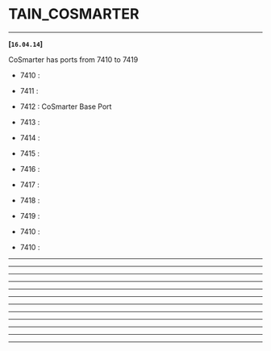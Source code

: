 # TAIN_COSMARTER
-----------------------------------------------------------------------------------------------------
**[`16.04.14`]**

CoSmarter has ports from 7410 to 7419

- 7410 :
- 7411 :
- 7412 : CoSmarter Base Port
- 7413 :
- 7414 :
- 7415 :
- 7416 :
- 7417 :
- 7418 :
- 7419 :

- 7410 :
- 7410 :


-----------------------------------------------------------------------------------------------------
-----------------------------------------------------------------------------------------------------
-----------------------------------------------------------------------------------------------------
-----------------------------------------------------------------------------------------------------
-----------------------------------------------------------------------------------------------------
-----------------------------------------------------------------------------------------------------
-----------------------------------------------------------------------------------------------------
-----------------------------------------------------------------------------------------------------
-----------------------------------------------------------------------------------------------------
-----------------------------------------------------------------------------------------------------
-----------------------------------------------------------------------------------------------------
-----------------------------------------------------------------------------------------------------
